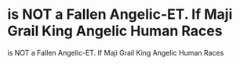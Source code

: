 # is NOT a Fallen Angelic-ET. If Maji Grail King Angelic Human Races

is NOT a Fallen Angelic-ET. If Maji Grail King Angelic Human Races
